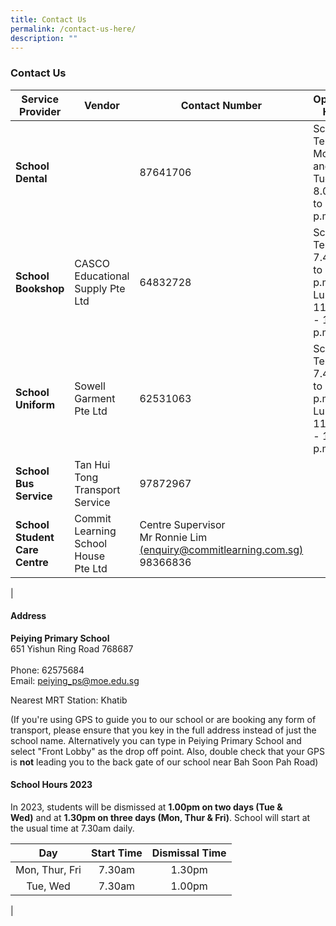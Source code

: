 ```yaml
---
title: Contact Us
permalink: /contact-us-here/
description: ""
---
```

### **Contact Us**

| Service Provider | Vendor | Contact Number | Operating Hours |
|---|---|---|---|
| **School Dental** |  | 87641706 | School Term:<br>Monday and Tuesday <br>8.00 a.m to 5.00 p.m |
| **School Bookshop** | CASCO Educational Supply Pte Ltd | 64832728 | School Term:<br>7.40 a.m to 2.00 p.m<br>Lunch: 11.30 a.m - 12.30 p.m |
| **School Uniform**  | Sowell Garment Pte Ltd  | 62531063  | School Term:<br>7.40 a.m to 2.00 p.m<br>Lunch: 11.30 a.m - 12.30 p.m |
|  **School Bus Service** | Tan Hui Tong Transport Service  | 97872967  |   |
| **School Student Care Centre**  | Commit Learning School House<br>Pte Ltd  | Centre Supervisor<br>Mr Ronnie Lim<br>[(enquiry@commitlearning.com.sg)](mailto:enquiry@commitlearning.com.sg)<br>98366836  |  |
|

#### **Address**

**Peiying Primary School**<br>
651 Yishun Ring Road 768687 <br>        
Phone: 62575684<br>
Email: [peiying\_ps@moe.edu.sg](mailto:peiying_ps@moe.edu.sg)  
  
Nearest MRT Station: Khatib  
  
(If you're using GPS to guide you to our school or are booking any form of transport, please ensure that you key in the full address instead of just the school name. Alternatively you can type in Peiying Primary School and select "Front Lobby" as the drop off point. Also, double check that your GPS is **not** leading you to the back gate of our school near Bah Soon Pah Road)

#### **School Hours 2023**
In 2023, students will be dismissed at **1.00pm on two days (Tue & Wed)** and at **1.30pm on three days (Mon, Thur & Fri)**. School will start at the usual time at 7.30am daily.

| Day | Start Time | Dismissal Time |
|:---:|:---:|:---:|
| Mon, Thur, Fri | 7.30am | 1.30pm |
| Tue, Wed | 7.30am | 1.00pm |
|